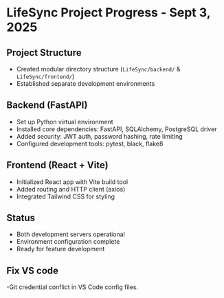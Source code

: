 # LifeSync Project Progress - Sept 3, 2025

## Project Structure
- Created modular directory structure (`LifeSync/backend/` & `LifeSync/frontend/`)
- Established separate development environments

## Backend (FastAPI)
- Set up Python virtual environment
- Installed core dependencies: FastAPI, SQLAlchemy, PostgreSQL driver
- Added security: JWT auth, password hashing, rate limiting
- Configured development tools: pytest, black, flake8

## Frontend (React + Vite)
- Initialized React app with Vite build tool
- Added routing and HTTP client (axios)
- Integrated Tailwind CSS for styling

## Status
- Both development servers operational
- Environment configuration complete
- Ready for feature development

## Fix VS code
-Git credential conflict in VS Code config files.